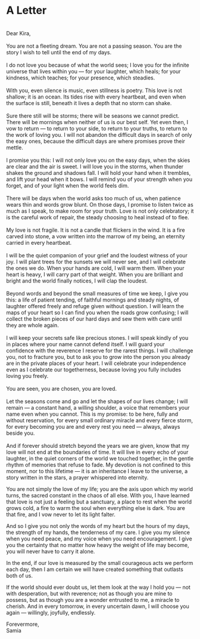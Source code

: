 # A Letter
<br> Dear Kira, <br>
<br> You are not a fleeting dream. You are not a passing season. You are the story I wish to tell until the end of my days.<br><br> I do not love you because of what the world sees; I love you for the infinite universe that lives within you — for your laughter, which heals; for your kindness, which teaches; for your presence, which steadies.<br><br> With you, even silence is music, even stillness is poetry. This love is not shallow; it is an ocean. Its tides rise with every heartbeat, and even when the surface is still, beneath it lives a depth that no storm can shake.<br>
  <br> Sure there still will be storms; there will be seasons we cannot predict. There will be mornings when neither of us is our best self. Yet even then, I vow to return — to return to your side, to return to your truths, to return to the work of loving you. I will not abandon the difficult days in search of only the easy ones, because the difficult days are where promises prove their mettle. <br>
  <br> I promise you this: I will not only love you on the easy days, when the skies are clear and the air is sweet. I will love you in the storms, when thunder shakes the ground and shadows fall. I will hold your hand when it trembles, and lift your head when it bows. I will remind you of your strength when you forget, and of your light when the world feels dim.<br>
  <br> There will be days when the world asks too much of us, when patience wears thin and words grow blunt. On those days, I promise to listen twice as much as I speak, to make room for your truth. Love is not only celebratory; it is the careful work of repair, the steady choosing to heal instead of to flee.<br>
  <br> My love is not fragile. It is not a candle that flickers in the wind. It is a fire carved into stone, a vow written into the marrow of my being, an eternity carried in every heartbeat.<br>
  <br> I will be the quiet companion of your grief and the loudest witness of your joy. I will plant trees for the sunsets we will never see, and I will celebrate the ones we do. When your hands are cold, I will warm them. When your heart is heavy, I will carry part of that weight. When you are brilliant and bright and the world finally notices, I will clap the loudest. <br>
  <br> Beyond words and beyond the small measures of time we keep, I give you this: a life of patient tending, of faithful mornings and steady nights, of laughter offered freely and refuge given without question. I will learn the maps of your heart so I can find you when the roads grow confusing; I will collect the broken pieces of our hard days and sew them with care until they are whole again. <br>
  <br> I will keep your secrets safe like precious stones. I will speak kindly of you in places where your name cannot defend itself. I will guard your confidence with the reverence I reserve for the rarest things. I will challenge you, not to fracture you, but to ask you to grow into the person you already are in the private places of your heart. I will celebrate your independence even as I celebrate our togetherness, because loving you fully includes loving you freely. <br>
  <br> You are seen, you are chosen, you are loved.<br><br> Let the seasons come and go and let the shapes of our lives change; I will remain — a constant hand, a willing shoulder, a voice that remembers your name even when you cannot.
  This is my promise: to be here, fully and without reservation, for every small ordinary miracle and every fierce storm, for every becoming you are and every rest you need — always, always beside you. <br>
 <br> And if forever should stretch beyond the years we are given, know that my love will not end at the boundaries of time. It will live in every echo of your laughter, in the quiet corners of the world we touched together, in the gentle rhythm of memories that refuse to fade. My devotion is not confined to this moment, nor to this lifetime — it is an inheritance I leave to the universe, a story written in the stars, a prayer whispered into eternity.

You are not simply the love of my life; you are the axis upon which my world turns, the sacred constant in the chaos of all else. With you, I have learned that love is not just a feeling but a sanctuary, a place to rest when the world grows cold, a fire to warm the soul when everything else is dark. You are that fire, and I vow never to let its light falter.

And so I give you not only the words of my heart but the hours of my days, the strength of my hands, the tenderness of my care. I give you my silence when you need peace, and my voice when you need encouragement. I give you the certainty that no matter how heavy the weight of life may become, you will never have to carry it alone.

In the end, if our love is measured by the small courageous acts we perform each day, then I am certain we will have created something that outlasts both of us.

If the world should ever doubt us, let them look at the way I hold you — not with desperation, but with reverence; not as though you are mine to possess, but as though you are a wonder entrusted to me, a miracle to cherish. And in every tomorrow, in every uncertain dawn, I will choose you again — willingly, joyfully, endlessly. 

Forevermore,
<br> Samia
